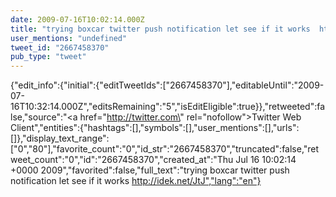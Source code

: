 ```yaml
---
date: 2009-07-16T10:02:14.000Z
title: "trying boxcar twitter push notification let see if it works  http://idek.net/JtJ″"
user_mentions: "undefined"
tweet_id: "2667458370"
pub_type: "tweet"
---
```

{"edit_info":{"initial":{"editTweetIds":["2667458370"],"editableUntil":"2009-07-16T10:32:14.000Z","editsRemaining":"5","isEditEligible":true}},"retweeted":false,"source":"<a href=\"http://twitter.com\" rel=\"nofollow\">Twitter Web Client</a>","entities":{"hashtags":[],"symbols":[],"user_mentions":[],"urls":[]},"display_text_range":["0","80"],"favorite_count":"0","id_str":"2667458370","truncated":false,"retweet_count":"0","id":"2667458370","created_at":"Thu Jul 16 10:02:14 +0000 2009","favorited":false,"full_text":"trying boxcar twitter push notification let see if it works  http://idek.net/JtJ","lang":"en"}
